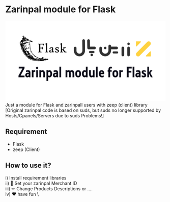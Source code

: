 # Zarinpal module for Flask

![Image of Yaktocat](https://github.com/m-abdollahi/zarinpal-flask/blob/main/doc/zarinpalll.png)
Just a module for Flask and zarinpall users with zeep (client) library \
[Original  zarinpal code is based on suds, but suds no longer supported by Hosts/Cpanels/Servers due to suds Problems!]
## Requirement
* Flask
* zeep (Client)
## How to use it?
i) Install requirement libraries \
ii) 🎈 Set your zarinpal Merchant ID \
iii) ✏ Change Products Descriptions or .... \
iv) ❤ have fun \

